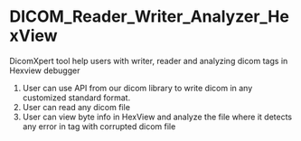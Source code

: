# DICOM_Reader_Writer_Analyzer_HexView
DicomXpert tool help users with writer, reader and analyzing dicom tags in Hexview debugger 
1. User can use API from our dicom library to write dicom in any customized standard format.
2. User can read any dicom file
3. User can view byte info in HexView and analyze the file where it detects any error in tag with corrupted dicom file 

